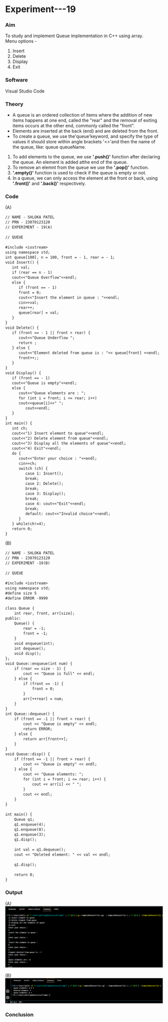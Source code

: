 # Experiment---19  

### Aim 
To study and implement Queue implementation in C++ using array. <br> 
Menu options - <ol><li>Insert</li><li>Delete</li><li>Display</li><li>Exit</li></ol>

### Software 
Visual Studio Code 

### Theory 
<ul><li>A queue is an ordered collection of items where the addition of new items happens at one end, called the "rear" and the removal of exiting items occurs at the other end, commonly called the "front".</li><li>Elements are inserted at the back (end) and are deleted from the front.</li><li>To create a queue, we use the'queue'keyword, and specify the type of values it should store within angle brackets '<>'and then the name of the queue, like: queue<type> queueName.</li></ul>  

<ol><li> To add elements to the queue, we use <b>'.push()'</b> function after declaring the queue. An element is added atthe end of the queue. </li> <li> To remove an elemnt from the queue we use the <b>'.pop()'</b> function. </li> <li><b>'.empty()'</b> function is used to check if the queue is empty or not. </li><li>In a queue, we can only access the element at the front or back, using <b>'.front()'</b> and <b>'.back()'</b> respectively.</li></ol>              

### Code 
(A) 
```
// NAME - SHLOKA PATEL  
// PRN - 23070123120 
// EXPERIMENT - 19(A) 

// QUEUE 

#include <iostream>
using namespace std;
int queue[100], n = 100, front = - 1, rear = - 1;
void Insert() {
   int val;
   if (rear == n - 1)
   cout<<"Queue Overflow"<<endl;
   else {
      if (front == - 1)
      front = 0;
      cout<<"Insert the element in queue : "<<endl;
      cin>>val;
      rear++;
      queue[rear] = val;
   }
}
void Delete() {
   if (front == - 1 || front > rear) {
      cout<<"Queue Underflow ";
      return ;
   } else {
      cout<<"Element deleted from queue is : "<< queue[front] <<endl;
      front++;;
   }
}
void Display() {
   if (front == - 1)
   cout<<"Queue is empty"<<endl;
   else {
      cout<<"Queue elements are : ";
      for (int i = front; i <= rear; i++)
      cout<<queue[i]<<" ";
         cout<<endl;
   }
}
int main() {
   int ch;
   cout<<"1) Insert element to queue"<<endl;
   cout<<"2) Delete element from queue"<<endl;
   cout<<"3) Display all the elements of queue"<<endl;
   cout<<"4) Exit"<<endl;
   do {
      cout<<"Enter your choice : "<<endl;
      cin>>ch;
      switch (ch) {
         case 1: Insert();
         break;
         case 2: Delete();
         break;
         case 3: Display();
         break;
         case 4: cout<<"Exit"<<endl;
         break;
         default: cout<<"Invalid choice"<<endl;
      }
   } while(ch!=4);
   return 0;
}
```

(B) 
```
// NAME - SHLOKA PATEL 
// PRN - 23070123120 
// EXPERIMENT -19(B) 

// QUEUE 

#include <iostream>
using namespace std;
#define size 5
#define ERROR -9999

class Queue {
    int rear, front, arr[size];
public:
    Queue() {
        rear = -1;
        front = -1;
    }
    void enqueue(int);
    int dequeue();
    void disp();
};
void Queue::enqueue(int num) {
    if (rear == size - 1) {
        cout << "Queue is full" << endl;
    } else {
        if (front == -1) {
            front = 0;
        }
        arr[++rear] = num;
    }
}
int Queue::dequeue() {
    if (front == -1 || front > rear) {
        cout << "Queue is empty" << endl;
        return ERROR;
    } else {
        return arr[front++];
    }
}
void Queue::disp() {
    if (front == -1 || front > rear) {
        cout << "Queue is empty" << endl;
    } else {
        cout << "Queue elements: ";
        for (int i = front; i <= rear; i++) {
            cout << arr[i] << " ";
        }
        cout << endl;
    }
}

int main() {
    Queue q1;
    q1.enqueue(4);
    q1.enqueue(8);
    q1.enqueue(3);
    q1.disp();
   
    int val = q1.dequeue();
    cout << "Deleted element: " << val << endl;
   
    q1.disp();
   
    return 0;
}  
```

### Output 
(A) 
![](https://github.com/Shloka-Patel/Experiment---19/blob/main/Output_19A.png) 

(B) 
![](https://github.com/Shloka-Patel/Experiment---19/blob/main/Output_19B.png) 

### Conclusion 
